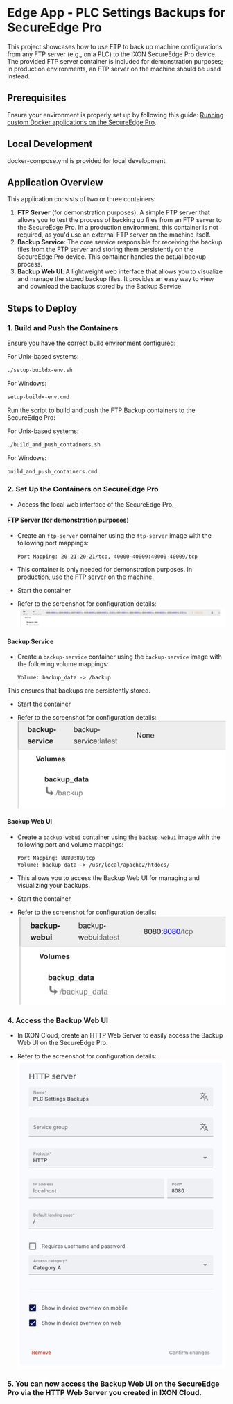 # Edge App - PLC Settings Backups for SecureEdge Pro

This project showcases how to use FTP to back up machine configurations from any FTP server (e.g., on a PLC) to the IXON SecureEdge Pro device. The provided FTP server container is included for demonstration purposes; in production environments, an FTP server on the machine should be used instead.

## Prerequisites

Ensure your environment is properly set up by following this guide: [Running custom Docker applications on the SecureEdge Pro](https://support.ixon.cloud/hc/en-us/articles/14231117531420-Running-custom-Docker-applications-on-the-SecureEdge-Pro).

## Local Development

docker-compose.yml is provided for local development.

## Application Overview

This application consists of two or three containers:

1. **FTP Server** (for demonstration purposes): A simple FTP server that allows you to test the process of backing up files from an FTP server to the SecureEdge Pro. In a production environment, this container is not required, as you'd use an external FTP server on the machine itself.
2. **Backup Service**: The core service responsible for receiving the backup files from the FTP server and storing them persistently on the SecureEdge Pro device. This container handles the actual backup process.
3. **Backup Web UI**: A lightweight web interface that allows you to visualize and manage the stored backup files. It provides an easy way to view and download the backups stored by the Backup Service.

## Steps to Deploy

### 1. Build and Push the Containers

Ensure you have the correct build environment configured:

For Unix-based systems:

```bash
./setup-buildx-env.sh
```

For Windows:

```cmd
setup-buildx-env.cmd
```

Run the script to build and push the FTP Backup containers to the SecureEdge Pro:

For Unix-based systems:

```bash
./build_and_push_containers.sh
```

For Windows:

```cmd
build_and_push_containers.cmd
```

### 2. Set Up the Containers on SecureEdge Pro

- Access the local web interface of the SecureEdge Pro.

#### FTP Server (for demonstration purposes)

- Create an `ftp-server` container using the `ftp-server` image with the following port mappings:

  ```
  Port Mapping: 20-21:20-21/tcp, 40000-40009:40000-40009/tcp
  ```

- This container is only needed for demonstration purposes. In production, use the FTP server on the machine.

- Start the container

- Refer to the screenshot for configuration details:  
  ![Create Container](ftp-server/create_container.png)

#### Backup Service

- Create a `backup-service` container using the `backup-service` image with the following volume mappings:

  ```
  Volume: backup_data -> /backup
  ```

This ensures that backups are persistently stored.

- Start the container

- Refer to the screenshot for configuration details:  
  ![Create Container](backup-service/create_container.png)

#### Backup Web UI

- Create a `backup-webui` container using the `backup-webui` image with the following port and volume mappings:

  ```
  Port Mapping: 8080:80/tcp
  Volume: backup_data -> /usr/local/apache2/htdocs/
  ```

- This allows you to access the Backup Web UI for managing and visualizing your backups.

- Start the container

- Refer to the screenshot for configuration details:  
  ![Create Container](backup-webui/create_container.png)

### 4. Access the Backup Web UI

- In IXON Cloud, create an HTTP Web Server to easily access the Backup Web UI on the SecureEdge Pro.

- Refer to the screenshot for configuration details:  
  ![HTTP Server](ixon_cloud_settings/http_server_backup.png)

### 5. You can now access the Backup Web UI on the SecureEdge Pro via the HTTP Web Server you created in IXON Cloud.
